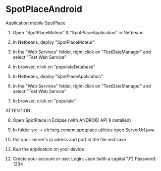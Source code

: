 SpotPlaceAndroid
================

Application mobile SpotPlace

1. Open "SpotPlaceMoteur" & "SpotPlaceApplication" in Netbeans

2. In Netbeans, deploy "SpotPlaceMoteur".
3. In the "Web Servives" folder, right-click on "TestDataManager" and select "Test Web Service"
4. In browser, click on "populateDatabase"

5. In Netbeans, deploy "SpotPlaceApplication".
6. In the "Web Servives" folder, right-click on "TestDataManager" and select "Test Web Service"
7. In browser, click on "populate"

ATTENTION:

8. Open SpotPlace in Eclipse (with ANDROID API 9 installed)
9. In folder src -> ch.heig.comem.spotplace.utilities open ServerUrl.java
10. Put your server's ip adress and port in the file and save

11. Run the application on your device
12. Create your account or use: 
    Login: Jean (with a capital "J")
    Password: 1234
